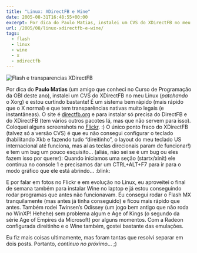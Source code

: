 ```yaml
---
title: "Linux: XDirectFB e Wine"
date: 2005-08-31T16:48:55+00:00
excerpt: Por dica do Paulo Matias, instalei um CVS do XDirectFB no meu Linux e estou curtindo bastante!
url: /2005/08/linux-xdirectfb-e-wine/
tags:
  - flash
  - linux
  - wine
  - x
  - xdirectfb
---
```


![Flash e transparencias XDirectFB](https://static.flickr.com/28/37710529_0e2c9ad60e_m.jpg)

Por dica do **Paulo Matias** (um amigo que conheci no Curso de Programação da OBI deste ano), instalei um CVS do XDirectFB no meu Linux (_patchando_ o Xorg) e estou curtindo bastante! É um sistema bem rápido (mais rápido que o X normal) e que tem transparências nativas muito legais (e instantâneas). O site é [directfb.org][1] e para instalar só precisa do DirectFB e do XDirectFB (tem vários outros pacotes lá, mas que não servem para isso). Coloquei alguns screenshots no [Flickr][2]. :) O único ponto fraco do XDirectFB (talvez só a versão CVS) é que eu não consegui configurar o teclado (habilitando Xkb e fazendo tudo “direitinho”, o layout do meu teclado US internacional até funciona, mas aí as teclas direcionais param de funcionar!) e tem um bug um pouco esquisito… (aliás, não sei se é um bug ou eles fazem isso por querer): Quando iniciamos uma seção (startx/xinit) ele continua no console 1 e precisamos dar um CTRL+ALT+F7 para ir para o modo gráfico que ele está abrindo… :blink:

E por falar em fotos no Flickr e em evolução no Linux, eu aproveitei o final de semana também para instalar Wine no laptop e já estou conseguindo rodar programas que antes não funcionavam. Eu consegui rodar o Flash MX tranquilamente (mas antes já tinha conseguido) e ficou mais rápido que antes. Também rodei Twinsen’s Odissey (um jogo bem antigo que não roda no WinXP! Hehehe) sem problema algum e Age of Kings (o segundo da série Age of Empires da Microsoft) por alguns momentos. Com a Radeon configurada direitinho e o Wine também, gostei bastante das emulações.

Eu fiz mais coisas ultimamente, mas foram tantas que resolvi separar em dois posts. Portanto, _continuo no próximo_… ;)

[1]: http://www.directfb.org
[2]: http://www.flickr.com/photos/tiago
